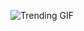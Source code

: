 
<!-- GIF_SECTION -->
![Trending GIF](https://media2.giphy.com/media/v1.Y2lkPThiYjIxNzcyYnBxbGZhNDhuYXp2MWM4eXVobmhqNzJscXF4YjFwdWI5b3pyeHRnaiZlcD12MV9naWZzX3NlYXJjaCZjdD1n/aHiv481xki1WdhQonS/giphy.gif)
<!-- END_GIF_SECTION -->
